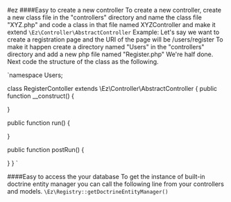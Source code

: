 #ez
####Easy to create a new controller
To create a new controller, create a new class file in the "controllers" directory and name the class file "XYZ.php" and code a class in that file named XYZController and make it extend `\Ez\Controller\AbstractController`
Example:
Let's say we want to create a registration page and the URI of the page will be /users/register
To make it happen create a directory named "Users" in the "controllers" directory and add a new php file named "Register.php"
We're half done. Next code the structure of the class as the following.

`namespace Users;

class RegisterContoller extends \Ez\Controller\AbstractController
{
  public function __construct()
  {
  
  }
  
  public function run()
  {
  
  }
  
  public function postRun()
  {
  
  }
}
`


####Easy to access the your database
To get the instance of built-in doctrine entity manager you can call the following line from your controllers and models.
`\Ez\Registry::getDoctrineEntityManager()`

